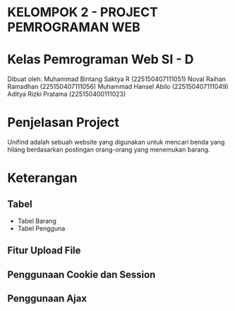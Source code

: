 # KELOMPOK 2 - PROJECT PEMROGRAMAN WEB 
# Kelas Pemrograman Web SI - D

Dibuat oleh:
Muhammad Bintang Saktya R (225150407111051)
Noval Raihan Ramadhan (225150407111056)
Muhammad Hansel Abilo (225150407111049)
Aditya Rizki Pratama (225150400111023)

# Penjelasan Project
Unifind adalah sebuah website yang digunakan untuk mencari benda yang hilang berdasarkan postingan orang-orang yang menemukan barang.

# Keterangan
## Tabel
- Tabel Barang 
- Tabel Pengguna

## Fitur Upload File

## Penggunaan Cookie dan Session

## Penggunaan Ajax

